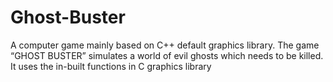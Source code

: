 Ghost-Buster
============

A computer game mainly based on C++ default graphics library. The game “GHOST BUSTER” simulates a world of evil ghosts which needs to be killed. It uses the in-built functions in C graphics library
